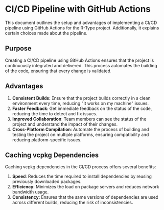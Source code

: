 # CI/CD Pipeline with GitHub Actions

This document outlines the setup and advantages of implementing a CI/CD pipeline using GitHub Actions for the R-Type project. Additionally, it explains certain choices made about the pipeline.

## Purpose

Creating a CI/CD pipeline using GitHub Actions ensures that the project is continuously integrated and delivered. This process automates the building of the code, ensuring that every change is validated.

## Advantages

1. **Consistent Builds**: Ensure that the project builds correctly in a clean environment every time, reducing "it works on my machine" issues.
2. **Faster Feedback**: Get immediate feedback on the status of the code, reducing the time to detect and fix issues.
3. **Improved Collaboration**: Team members can see the status of the project and understand the impact of their changes.
4. **Cross-Platform Compilation**: Automate the process of building and testing the project on multiple platforms, ensuring compatibility and reducing platform-specific issues.

## Caching vcpkg Dependencies

Caching vcpkg dependencies in the CI/CD process offers several benefits:

1. **Speed**: Reduces the time required to install dependencies by reusing previously downloaded packages.
2. **Efficiency**: Minimizes the load on package servers and reduces network bandwidth usage.
3. **Consistency**: Ensures that the same versions of dependencies are used across different builds, reducing the risk of inconsistencies.
